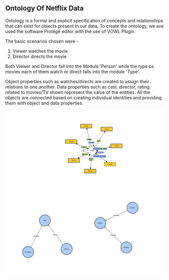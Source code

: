 ## Ontology Of Netflix Data

Ontology is a formal and explicit specification of concepts and relationships that can exist for objects present in our data. To create the ontology, we ave used the software Protégé editor with the use of VOWL Plugin.

The basic scenarios chosen were - 
1. Viewer watches the movie
2. Director directs the movie

Both Viewer and Director fall into the Module 'Person' while the type os movies each of them watch or direct falls into the module 'Type'. 

Object properties such as watches/directs are created to assign their relations to one another. Data properties such as cast. director, rating related to movies/TV shows represent the value of the entities. All the objects are connected based on creating individual identities and providing them with object and data properties.

![Ontology](https://github.com/mankala29/datasciencechallenge/blob/main/Images/Ontology.JPG)
